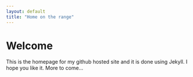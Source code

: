 ```yaml
---
layout: default
title: "Home on the range"
---
```



# Welcome

This is the homepage for my github hosted site and it is done using Jekyll.  I hope you like it. More to come...